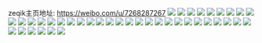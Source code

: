 zeqik主页地址: https://weibo.com/u/7268287267 
![](https://wx4.sinaimg.cn/mw2000/007VSZxNly1h9gcxuj5lsj32c033z7wh.jpg) 
![](https://wx4.sinaimg.cn/mw2000/007VSZxNly1h9gcxuvm7lj30u0140n4i.jpg) 
![](https://wx4.sinaimg.cn/mw2000/007VSZxNly1h9brj1pxf1j30u0140gqw.jpg) 
![](https://wx4.sinaimg.cn/mw2000/007VSZxNly1h93j6a6kn1j31sc2dsu0x.jpg) 
![](https://wx4.sinaimg.cn/mw2000/007VSZxNly1h93j6al6ntj316n1gwdxm.jpg) 
![](https://wx4.sinaimg.cn/mw2000/007VSZxNly1h93j68jb6ej31sc2dsb29.jpg) 
![](https://wx4.sinaimg.cn/mw2000/007VSZxNly1h8tajk99fzj32c0340qv6.jpg) 
![](https://wx4.sinaimg.cn/mw2000/007VSZxNly1h8fk58gmz1j30u0140k1i.jpg) 
![](https://wx4.sinaimg.cn/mw2000/007VSZxNly1h8fk59ck87j30u0140dqa.jpg) 
![](https://wx4.sinaimg.cn/mw2000/007VSZxNly1h7xnwqukj4j32c0340qv5.jpg) 
![](https://wx4.sinaimg.cn/mw2000/007VSZxNly1h7xnwnr3d7j32c0340hdu.jpg) 
![](https://wx4.sinaimg.cn/mw2000/007VSZxNly1h7xnwsyei5j32c0340u0x.jpg) 
![](https://wx4.sinaimg.cn/mw2000/007VSZxNly1h7povvzytoj30u01400yp.jpg) 
![](https://wx4.sinaimg.cn/mw2000/007VSZxNly1h7mdw999q2j30u0140grp.jpg) 
![](https://wx4.sinaimg.cn/mw2000/007VSZxNly1h7mdw8vh5xj30u012o41p.jpg) 
![](https://wx4.sinaimg.cn/mw2000/007VSZxNly1h7mdw9qo69j30u012o43p.jpg) 
![](https://wx4.sinaimg.cn/mw2000/007VSZxNly1h7mdwa6touj30u0140q97.jpg) 
![](https://wx4.sinaimg.cn/mw2000/007VSZxNly1h7k42bi400j30u01hcgrk.jpg) 
![](https://wx4.sinaimg.cn/mw2000/007VSZxNly1h7k429azy8j30u01sy7aw.jpg) 
![](https://wx4.sinaimg.cn/mw2000/007VSZxNly1h7eismq8k1j30u0140gsc.jpg) 
![](https://wx4.sinaimg.cn/mw2000/007VSZxNly1h7eislxoilj30u0140q7m.jpg) 
![](https://wx4.sinaimg.cn/mw2000/007VSZxNly1h756v2mon8j30u0140wjf.jpg) 
![](https://wx4.sinaimg.cn/mw2000/007VSZxNly1h756v3zkw4j30u00u043a.jpg) 
![](https://wx4.sinaimg.cn/mw2000/007VSZxNly1h756v3q8ahj30u0140gu1.jpg) 
![](https://wx4.sinaimg.cn/mw2000/007VSZxNly1h71i8ord9vj30u0140750.jpg) 
![](https://wx4.sinaimg.cn/mw2000/007VSZxNly1h71i8o93kjj30u01403za.jpg) 
![](https://wx4.sinaimg.cn/mw2000/007VSZxNly1h71i8parqgj30u01403z9.jpg) 
![](https://wx4.sinaimg.cn/mw2000/007VSZxNly1h70ncafyxuj30u01hc7eh.jpg) 
![](https://wx4.sinaimg.cn/mw2000/007VSZxNly1h6kgzbe583j30u0140q6f.jpg) 
![](https://wx4.sinaimg.cn/mw2000/007VSZxNly1h6kgz95na5j30u0140wkm.jpg) 
![](https://wx4.sinaimg.cn/mw2000/007VSZxNly1h6kgzaslzrj30u014041c.jpg) 
![](https://wx4.sinaimg.cn/mw2000/007VSZxNly1h6kgzbqopfj30u0140jyj.jpg) 
![](https://wx4.sinaimg.cn/mw2000/007VSZxNly1h64yl73w90j30u01sy0ue.jpg) 
![](https://wx4.sinaimg.cn/mw2000/007VSZxNly1h64yl82bboj30u01407cj.jpg) 
![](https://wx4.sinaimg.cn/mw2000/007VSZxNly1h5uv8co1ukj31400u07ac.jpg) 
![](https://wx4.sinaimg.cn/mw2000/007VSZxNly1h5j87jss17j30u0140ai6.jpg) 
![](https://wx4.sinaimg.cn/mw2000/007VSZxNly1h5d6s06xa5j32c0340u0x.jpg) 
![](https://wx4.sinaimg.cn/mw2000/007VSZxNly1h51gxcbz7rj32c0340x6q.jpg) 
![](https://wx4.sinaimg.cn/mw2000/007VSZxNly1h4rcvt1zynj32dc1kwu0x.jpg) 
![](https://wx4.sinaimg.cn/mw2000/007VSZxNly1h4rcvy3xtej32bc334qv8.jpg) 
